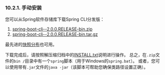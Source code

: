 ### 10.2.1. 手动安装

您可以从Spring软件存储库下载Spring CLI分发版：

1. [spring-boot-cli--2.0.0.RELEASE-bin.zip](https://repo.spring.io/release/org/springframework/boot/spring-boot-cli/2.0.0.RELEASE/spring-boot-cli-2.0.0.RELEASE-bin.zip)
2. [spring-boot-cli--2.0.0.RELEASE-bin.tar.gz](https://repo.spring.io/release/org/springframework/boot/spring-boot-cli/2.0.0.RELEASE/spring-boot-cli-2.0.0.RELEASE-bin.tar.gz)

最先进的[快照分布](https://repo.spring.io/snapshot/org/springframework/boot/spring-boot-cli/)也可用。

下载完成后，请按照解压缩归档中的[INSTALL.txt](https://raw.github.com/spring-projects/spring-boot/v2.0.0.RELEASE/spring-boot-project/spring-boot-cli/src/main/content/INSTALL.txt)说明进行操作。 
总之，在`.zip`文件的`bin /`目录中有一个`spring`脚本（用于Windows的`spring.bat`）。 
或者，您可以使用带有`.jar`文件的`java -jar`（该脚本可帮助您确保类路径设置正确）。
